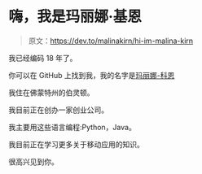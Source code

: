 # 嗨，我是玛丽娜·基恩

> 原文：<https://dev.to/malinakirn/hi-im-malina-kirn>

我已经编码 18 年了。

你可以在 GitHub 上找到我，我的名字是[玛丽娜-科恩](https://github.com/malina-kirn)

我住在佛蒙特州的伯灵顿。

我目前正在创办一家创业公司。

我主要用这些语言编程:Python，Java。

我目前正在学习更多关于移动应用的知识。

很高兴见到你。